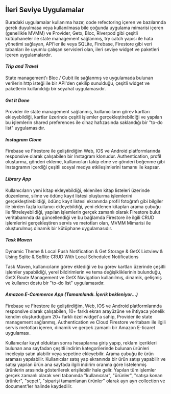 ## İleri Seviye Uygulamalar
Buradaki uygulamalar kullanıma hazır, code refectoring içeren ve bazılarında gerek duyulmasa veya kullanılmasa bile çoğunda uygulama mimarisi içeren 
(genellikle MVMM) ve Provider, Getx, Bloc, Riverpod gibi çeşitli kütüphaneler ile state management sağlanmış, try catch yapısı ile hata yönetimi sağlayan, 
API'ler ile veya SQLite, Firebase, Firestore gibi veri tabanları ile uyumlu çalışan servisleri olan, ileri seviye widget ve paketleri içeren uygulamalardır.

#### *Trip and Travel*
State management'ı Bloc / Cubit ile sağlanmış ve uygulamada bulunan verilerin http isteği ile bir API'den çekilip sunulduğu, çeşitli widget ve paketlerin kullanıldığı bir seyahat uygulamasıdır.

#### *Get It Done*
Provider ile state management sağlanmış, kullanıcıların görev kartları ekleyebildiği, kartlar üzerinde çeşitli işlemler gerçekleştirebildiği ve yapılan bu işlemlerin shared preferences ile cihaz hafızasında saklandığı bir "to-do list" uygulamasıdır.

#### *Instagram Clone*
Firebase ve Firestore ile geliştirdiğim Web, IOS ve Android platformlarında responsive olarak çalışabilen bir Instagram klonudur. Authentication, profil oluşturma, gönderi ekleme, kullanıcıları takip etme ve gönderi beğenme gibi Instagramın içerdiği çeşitli sosyal medya etkileşimlerini tamamı ile kapsar.

#### *Library App*
Kullanıcıların yeni kitap ekleyebildiği, eklenilen kitap listeleri üzerinde düzenleme, silme ve ödünç kayıt listesi oluşturma işlemlerini gerçekleştirebildiği, ödünç kayıt listesi ekranında profil fotoğrafı gibi bilgiler ile birden fazla kullanıcı ekleyebildiği, yeni eklenen kitapları arama çubuğu ile filtreleyebildiği, yapılan işlemlerin gerçek zamanlı olarak Firestore bulut veritabanında da güncellendiği ve bu bağlamda Firestore ile ilgili CRUD işlemlerini gerçekleştiren servis ve metotları olan, MVMM Mimarisi ile oluşturulmuş dinamik bir kütüphane uygulamasıdır.

#### *Task Maven*
Dynamic Theme & Local Push Notification & Get Storage & GetX Listview & Using Sqlite & Sqflite CRUD With Local Scheduled Notifications

Task Maven, kullanıcıların görev eklediği ve bu görev kartları üzerinde çeşitli işlemler yapabildiği, yerel bildirimlerin ve tema değişikliklerinin bulunduğu, GetX Route Management ve GetX Navigation kullanılmış, dinamik, gelişmiş ve kullanıcı dostu bir "to-do list" uygulamasıdır.

#### *Amazon E-Commerce App (Tamamlandı. İçerik bekleniyor...)*

Firebase ve Firestore ile geliştirdiğim, Web, IOS ve Android platformlarında responsive olarak çalışabilen, 10+ farklı ekran arayüzüne ve ihtiyaca yönelik kendim oluşturduğum 20+ farklı özel widget'a sahip, Provider ile state management sağlanmış, Authentication ve Cloud Firestore veritabanı ile ilgili servis metotları içeren, dinamik ve gerçek zamanlı bir Amazon E-ticaret uygulaması.

Kullanıcılar kayıt olduktan sonra hesaplarına giriş yapıp, reklam içerikleri bulunan ana sayfadan çeşitli indirim kategorilerinde bulunan ürünleri inceleyip satın alabilir veya sepetine ekleyebilir. Arama çubuğu ile ürün araması yapılabilir. Kullanıcılar satış yap ekranında bir ürün satışı yapabilir ve satışı yapılan ürün ana sayfada ilgili indirim oranına göre listelenmiş ürünlerin arasında gösterilerek erişilebilir hale gelir. Yapılan tüm işlemler gerçek zamanlı olarak veri tabanında "kullanıcılar", "ürünler", "satışa konan ürünler", "sepet", "siparişi tamamlanan ürünler" olarak ayrı ayrı collection ve document'ler halinde kaydedilir.
